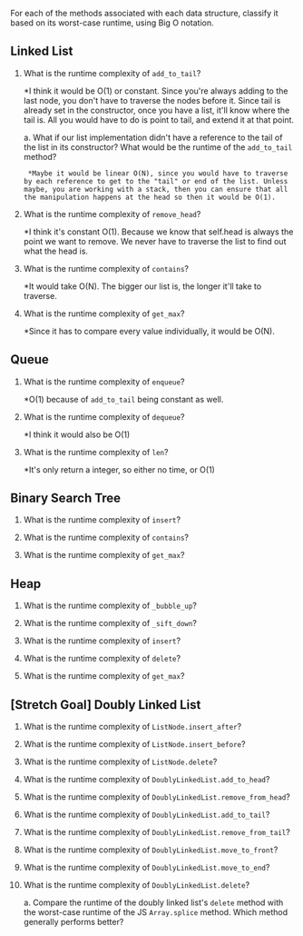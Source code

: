 For each of the methods associated with each data structure, classify it based on its worst-case runtime, using Big O notation.

## Linked List

1. What is the runtime complexity of `add_to_tail`?
    
    *I think it would be O(1) or constant. Since you're always adding to the last node, you don't have to traverse the nodes before it. Since tail is already set in the constructor, once you have a list, it'll know where the tail is. All you would have to do is point to tail, and extend it at that point.

    a. What if our list implementation didn't have a reference to the tail of the list in its constructor? What would be the runtime of the `add_to_tail` method?

        *Maybe it would be linear O(N), since you would have to traverse by each reference to get to the "tail" or end of the list. Unless maybe, you are working with a stack, then you can ensure that all the manipulation happens at the head so then it would be O(1). 

2. What is the runtime complexity of `remove_head`?
    
    *I think it's constant O(1). Because we know that self.head is always the point we want to remove. We never have to traverse the list to find out what the head is.

3. What is the runtime complexity of `contains`?

    *It would take O(N). The bigger our list is, the longer it'll take to traverse.

4. What is the runtime complexity of `get_max`?

    *Since it has to compare every value individually, it would be O(N).

## Queue

1. What is the runtime complexity of `enqueue`?
    
    *O(1) because of ```add_to_tail``` being constant as well.

2. What is the runtime complexity of `dequeue`?

    *I think it would also be O(1)

3. What is the runtime complexity of `len`?

    *It's only return a integer, so either no time, or O(1)

## Binary Search Tree

1. What is the runtime complexity of `insert`? 

2. What is the runtime complexity of `contains`?

3. What is the runtime complexity of `get_max`? 

## Heap

1. What is the runtime complexity of `_bubble_up`?

2. What is the runtime complexity of `_sift_down`?

3. What is the runtime complexity of `insert`?

4. What is the runtime complexity of `delete`?

5. What is the runtime complexity of `get_max`?

## [Stretch Goal] Doubly Linked List

1. What is the runtime complexity of `ListNode.insert_after`?

2. What is the runtime complexity of `ListNode.insert_before`?

3. What is the runtime complexity of `ListNode.delete`?

4. What is the runtime complexity of `DoublyLinkedList.add_to_head`?

5. What is the runtime complexity of `DoublyLinkedList.remove_from_head`?

6. What is the runtime complexity of `DoublyLinkedList.add_to_tail`?

7. What is the runtime complexity of `DoublyLinkedList.remove_from_tail`?

8. What is the runtime complexity of `DoublyLinkedList.move_to_front`?

9. What is the runtime complexity of `DoublyLinkedList.move_to_end`?

10. What is the runtime complexity of `DoublyLinkedList.delete`?

    a. Compare the runtime of the doubly linked list's `delete` method with the worst-case runtime of the JS `Array.splice` method. Which method generally performs better?